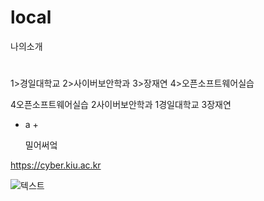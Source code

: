 # local

나의소개
#
1>경일대학교
2>사이버보안학과
3>장재연
4>오픈소프트웨어실습


4오픈소프트웨어실습
2사이버보안학과
1경일대학교
3장재연

+ a +

  밀어써엌
  
 https://cyber.kiu.ac.kr

![텍스트](ㅋ.jpg)

